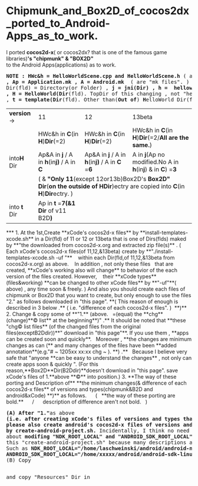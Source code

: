 Chipmunk_and_Box2D_of_cocos2dx_ported_to_Android-Apps_as_to_work.
=============================
I ported **cocos2d-x**( or cocos2dx? that is one of the famous game libraries)**'s "chipmunk" & "BOX2D"**  
to the Android Apps(applications) as  to work.  
<pre><b>NOTE : HWc&h = HelloWorldScene.cpp and HelloWorldScene.h</b> ( are "C++(cpp & h) files". )
<b>, Ap = Application.mk , A = Android.mk</b>  ( are "mk files". )
Dir(fld) = Directory(or Folder) , <b>j = jni(Dir) , h =  helloworld(Dir) , C = Classes(Dir)
, H = HelloWorld(Dir</b>(fld). TopDir of this changing , not "helloworld(Dir)" above. <b>)</b>
, <b>t = template(Dir</b>(fld). Other than(<b>Out of</b>) <b>H</b>elloWorld Dir(fld). <b>)</b>
</pre>
<table><tr>
<td><b>version</b> →</td>
<td>11</td><td>12</td>
<td>13beta</td></tr>
<tr>
<td rowspan=3>into<b>H</b> Dir</td>
<td>HWc&h in <b>C</b>(in <b>H</b>)<b>Dir</b>(=2)</td>
<td>HWc&h in <b>C</b>(in <b>H</b>)<b>Dir</b>(=2)</td>
<td>HWc&h in <b>C</b>(in <b>H</b>)<b>Dir</b>(=2/<b>All are the same.</b>)</td></tr>

<td>Ap&A in <b>j</b> / A in <b>h</b>(in<b>j)</b> / A in <b>C</b></td>
<td>Ap&A in <b>j</b> / A in <b>h</b>(in<b>j)</b> / A in <b>C</b> =<b>6</b></td>
<td>A in <b>j</b>(Ap no modified.No A in <b>h</b>(in<b>j</b>) & in <b>C</b>) =<b>3</b></td></tr>

<tr>
<td colspan=3>( & <b>"Only 11</b>(except 12or13b)Box2D's <b>Box2D" Dir</b>(<b>on the outside of HDir</b>)ectry are copied into <b>C</b>(in <b>H</b>)<b>Dir</b>ectry. )</td>
</tr>

<tr>
<td>into<b>&nbsp;t</b> Dir</td>
<td>Ap in <b>t</b> =<b>7(&1 Dir</b> of v11 B2D<b>)</b></td>
<td></td>
<td></td>
</tr></table>
***
1. At the 1st,Create **xCode's cocos2d-x files** by **install-templates-xcode.sh** in a Dir(fld) of 11 or 12 or 13beta  
that is one of Dirs(flds) maked by **"the downloaded from cocos2d-x.org and extracted zip file(s)** .  
( Each xCode's cocos2d-x files(of 11,12,&13beta) create by **"./install-templates-xcode.sh -uf "**  
&nbsp;&nbsp;&nbsp;within each Dir(fld,of 11,12,&13beta from cocos2d-x.org) as above. &nbsp;&nbsp; In addition , not only these files  
&nbsp;&nbsp;that are created, **xCode's working also will change** to behavior of the each version of the files created. However,  
&nbsp;&nbsp;&nbsp;their **xCode types**(files&working) **can be changed to other xCode files** by **"-uf"**( above) , any time soon & freely. )  
And also you should create each files of chipmunk or Box2D  
that you want to create, but only enough to use the files "2." as follows downloaded in "this page".  
**( This reason of enough is described in 3 below .** ( i.e. "difference of each cocos2d-x files". ) &nbsp;**)**
2. Change & copy some of **"1.**&nbsp;(above. &nbsp; =(equal) the **chg**(change)**&copy list** at the beginning**)" .** It should be noted that  
**these "chg&copy list files** (of the changed files from the original files(exceptB2Ddir))**" download in "this page"**.  
If you use them , **apps can be created soon and quickly**. &nbsp;&nbsp;Moreover , **the changes are minimum changes  
as can (** and many changes of the files have been **added annotation**(e.g."# ~ 1205xx xx:xx chg ~ ). **) .** &nbsp; Because  
I believe very safe that "anyone **can be easy to understand the changes** , not only can create apps soon & quickly ".  
(For this reason,**Box2D**Dir(B2Ddir)**doesn't  download in "this page". save xCode's files of 1.**above **&copy** into position.)  
3. **The way of these porting and Description of**  
**the minimum changes(& difference of each cocos2d-x files** of versions and types(chipmunk&B2D and android&xCode) **)**  
as follows. &nbsp;&nbsp; &nbsp; ( &nbsp; **the way of these porting are bold.** &nbsp;&nbsp; &nbsp; / &nbsp; &nbsp;&nbsp; description of difference aren't not bold. &nbsp; )
<pre>
<b>(A) After "1."</b>as above
<b>(i.e. after creating xCode's files of versions and types that you want to create),
please also create android's cocos2d-x files of versions and types that you want to create
by create-android-project.sh.</b> Incidentally, I think no need particularly for descriptions
about <b>modifing "NDK_ROOT_LOCAL" and "ANDROID_SDK_ROOT_LOCAL"</b> at the beginning of
this "create-android-project.sh" because many descriptions already exist in various other places.
Such as <b>NDK_ROOT_LOCAL="/home/laschweinski/android/android-ndk-r5"( → "/opr/android-ndk-rxx" )</b>
<b>ANDROID_SDK_ROOT_LOCAL="/home/xxxxx/android/android-sdk-linux_86"(→"/Applications/android-sdk")</b>
(B) Copy 

and copy "Resources" Dir in 
</b>

</pre>